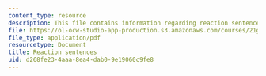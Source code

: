 ```yaml
---
content_type: resource
description: This file contains information regarding reaction sentences.
file: https://ol-ocw-studio-app-production.s3.amazonaws.com/courses/21g-228-advanced-workshop-in-writing-for-social-sciences-and-architecture-els-spring-2007/d268fe234aaa8ea4dab09e19060c9fe8_MIT21G.228S07_summ_react.pdf
file_type: application/pdf
resourcetype: Document
title: Reaction sentences
uid: d268fe23-4aaa-8ea4-dab0-9e19060c9fe8
---
```

